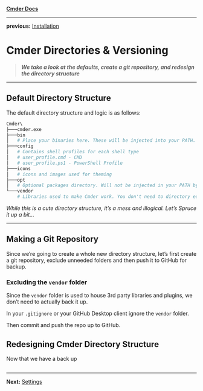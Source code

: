 **[Cmder Docs](README.md)**

---

**previous:** [Installation](D:\Repo\Settings\OS\Windows\Apps\Active\Cmder\docs\01-installation.md)

# Cmder Directories & Versioning

> ***We take a look at the defaults, create a git repository, and redesign the directory structure***

---

## Default Directory Structure

The default directory structure and logic is as follows:

```bash
Cmder\ 
├───cmder.exe 
├───bin
│	# Place your binaries here. These will be injected into your PATH.
├───config
│	# Contains shell profiles for each shell type
│	# user_profile.cmd - CMD 
│	# user_profile.ps1 - PowerShell Profile
├───icons
│	# icons and images used for theming
├───opt
│	# Optional packages directory. Will not be injected in your PATH by default
└───vendor
	# Libraries used to make Cmder work. You don't need to directory edit this directory. If making a git repository make sure to ignore vendor directories
```

*While this is a cute directory structure, it’s a mess and illogical. Let’s Spruce it up a bit…*

---

## Making a Git Repository

Since we’re going to create a whole new directory structure, let’s first create a git repository, exclude unneeded folders and then push it to GitHub for backup.

### Excluding the `vendor` folder

Since the `vendor` folder is used to house 3rd party libraries and plugins, we don’t need to actually back it up.

In your `.gitignore` or your GitHub Desktop client ignore the `vendor` folder.

Then commit and push the repo up to GitHub.

## Redesigning Cmder Directory Structure

 Now that we have a back up

## 

---

**Next:** [Settings](03-settings.md)

